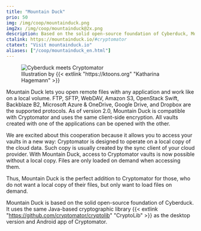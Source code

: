 ```yaml
---
title: "Mountain Duck"
prio: 50
img: /img/coop/mountainduck.png
img2x: /img/coop/mountainduck@2x.png
description: Based on the solid open-source foundation of Cyberduck, Mountain Duck lets you mount server and cloud storage as a local disk in Finder on macOS and in File Explorer on Windows. As of version 2.0, Mountain Duck supports Cryptomator vaults.
ctalink: https://mountainduck.io/#cryptomator
ctatext: "Visit mountainduck.io"
aliases: ["/coop/mountainduck_en.html"]
---
```


<figure class="text-center">
  <img class="inline-block rounded-sm" src="/img/coop/cyberduck-banner.jpg" srcset="/img/coop/cyberduck-banner.jpg 1x, /img/coop/cyberduck-banner@2x.jpg 2x" alt="Cyberduck meets Cryptomator"/>
  <figcaption>Illustration by {{< extlink "https://ktoons.org" "Katharina Hagemann" >}}</figcaption>
</figure>

Mountain Duck lets you open remote files with any application and work like on a local volume. FTP, SFTP, WebDAV, Amazon S3, OpenStack Swift, Backblaze B2, Microsoft Azure & OneDrive, Google Drive, and Dropbox are the supported protocols. As of version 2.0, Mountain Duck is compatible with Cryptomator and uses the same client-side encryption. All vaults created with one of the applications can be opened with the other.

We are excited about this cooperation because it allows you to access your vaults in a new way: Cryptomator is designed to operate on a local copy of the cloud data. Such copy is usually created by the sync client of your cloud provider. With Mountain Duck, access to Cryptomator vaults is now possible without a local copy. Files are only loaded on demand when accessing them.

Thus, Mountain Duck is the perfect addition to Cryptomator for those, who do not want a local copy of their files, but only want to load files on demand.

Mountain Duck is based on the solid open-source foundation of Cyberduck. It uses the same Java-based cryptographic library {{< extlink "https://github.com/cryptomator/cryptolib" "CryptoLib" >}} as the desktop version and Android app of Cryptomator.
